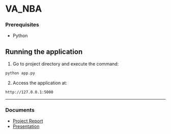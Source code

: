 # VA_NBA

### Prerequisites

- Python

## Running the application

1. Go to project directory and execute the command:

```bash
python app.py
```

2. Access the application at:

```bash
http://127.0.0.1:5000
```

---

### Documents

- [Project Report](https://github.com/charmellaa/VA_NBA/blob/main/docs/VAReport_PANA.pdf)  
- [Presentation](https://github.com/charmellaa/VA_NBA/blob/main/docs/VAPresentation_PANA.pptx)
